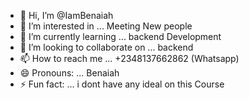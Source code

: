 - 👋 Hi, I’m @IamBenaiah
- 👀 I’m interested in ... Meeting New people
- 🌱 I’m currently learning ... backend Development 
- 💞️ I’m looking to collaborate on ... backend
- 📫 How to reach me ... +2348137662862 (Whatsapp)
- 😄 Pronouns: ... Benaiah 
- ⚡ Fun fact: ... i dont have any ideal on this Course 

<!---
IamBenaiah/IamBenaiah is a ✨ special ✨ repository because its `README.md` (this file) appears on your GitHub profile.
You can click the Preview link to take a look at your changes.
--->
